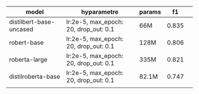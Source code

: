# 

| model                   | hyparametre                           | params | f1    |      |
| ----------------------- | ------------------------------------- | ------ | ----- | ---- |
| distilbert-base-uncased | lr:2e-5, max_epoch: 20, drop_out: 0.1 | 66M    | 0.835 |      |
| robert-base             | lr:2e-5, max_epoch: 20, drop_out: 0.1 | 128M   | 0.806 |      |
| roberta-large           | lr:2e-5, max_epoch: 20, drop_out: 0.1 | 335M   | 0.821 |      |
| distilroberta-base      | lr:2e-5, max_epoch: 20, drop_out: 0.1 | 82.1M  | 0.747 |      |
|                         |                                       |        |       |      |

